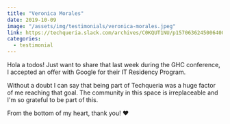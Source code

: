 ```yaml
---
title: "Veronica Morales"
date: 2019-10-09
image: "/assets/img/testimonials/veronica-morales.jpeg"
link: https://techqueria.slack.com/archives/C0KQUT1NU/p1570636245006400
categories:
  - testimonial
---
```


Hola a todos! Just want to share that last week during the GHC conference, I  accepted an offer with Google for their IT Residency Program.

Without a doubt I can say that being part of Techqueria was a huge factor of me reaching that goal. The community in this space is irreplaceable and I'm so grateful to be part of this.

From the bottom of my heart, thank you! ❤️
